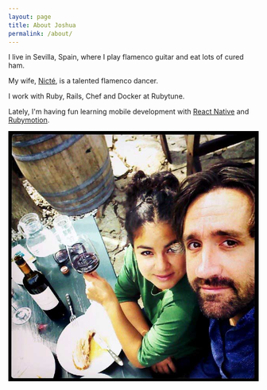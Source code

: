 ```yaml
---
layout: page
title: About Joshua
permalink: /about/
---
```


I live in Sevilla, Spain, where I play flamenco guitar and eat lots of cured ham.

My wife, [Nicté][nicte], is a talented flamenco dancer.

I work with Ruby, Rails, Chef and Docker at Rubytune.

Lately, I'm having fun learning mobile development with [React Native](https://facebook.github.io/react-native) and [Rubymotion](http:/rubymotion.com).

![desk](/images/us.jpg)

[nicte]: http://nictemendoza.com